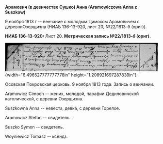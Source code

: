 **Арамович (в девичестве Сушко) Анна (Aramowiczowa Anna z Suszkow)**

9 ноября 1813 г -- венчание с молодым Цимохом Арамовичем с
деревниОзерщизна (НИАБ 136-13-920, лист 20, №22/1813-б (ориг)).

**НИАБ 136-13-920:** Лист 20. **Метрическая запись №22/1813-б (ориг).**

![](./media/42552ccbc96de85f1ee7b7e460c970cb9141b9fd.png){width="6.496527777777778in"
height="1.208921697287839in"}

Осовская Покровская церковь. 9 ноября 1813 года. Запись о венчании.

Aramowicz Cimoch -- жених, молодой, парафии Дедиловичской католической,
с деревни Озерщизна.

Suszkowna Anna -- невеста, девка, с деревни Горелое.

Aramowicz Stefan -- свидетель.

Suszko Symon -- свидетель.

Woyniewicz Tomasz -- ксёндз.
